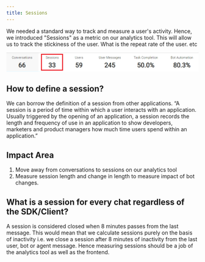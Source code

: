 ```yaml
---
title: Sessions
---
```


We needed a standard way to track and measure a user's activity. Hence, we introduced "Sessions" as a metric on our analytics tool. This will allow us to track the stickiness of the user. What is the repeat rate of the user. etc

![Sessions](assets/sessions.png)

## How to define a session?
We can borrow the definition of a session from other applications. “A session is a period of time within which a user interacts with an application. Usually triggered by the opening of an application, a session records the length and frequency of use in an application to show developers, marketers and product managers how much time users spend within an application.”

## Impact Area
1. Move away from conversations to sessions on our analytics tool 
2. Measure session length and change in length to measure impact of bot changes.

## What is a session for every chat regardless of the SDK/Client?
A session is considered closed when 8 minutes passes from the last message. This would mean that we calculate sessions purely on the basis of inactivity i.e. we close a session after 8 minutes of inactivity from the last user, bot or agent message. Hence measuring sessions should be a job of the analytics tool as well as the frontend.
